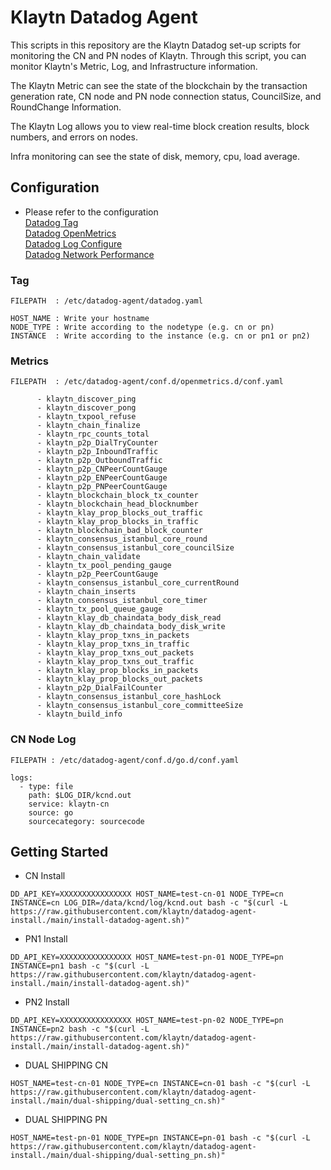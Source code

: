 # Klaytn Datadog Agent 

This scripts in this repository are the Klaytn Datadog set-up scripts for monitoring the CN and PN nodes of Klaytn.
Through this script, you can monitor Klaytn's Metric, Log, and Infrastructure information.

The Klaytn Metric can see the state of the blockchain by the transaction generation rate, CN node and PN node connection status, CouncilSize, and RoundChange Information.

The Klaytn Log allows you to view real-time block creation results, block numbers, and errors on nodes.

Infra monitoring can see the state of disk, memory, cpu, load average.

## Configuration
* Please refer to the configuration  
[Datadog Tag](https://docs.datadoghq.com/getting_started/tagging/)  
[Datadog OpenMetrics](https://docs.datadoghq.com/integrations/openmetrics/)  
[Datadog Log Configure](https://docs.datadoghq.com/getting_started/logs/)  
[Datadog Network Performance](https://docs.datadoghq.com/network_monitoring/performance/setup/?tab=agentlinux)
  
### Tag
```shell
FILEPATH  : /etc/datadog-agent/datadog.yaml

HOST_NAME : Write your hostname
NODE_TYPE : Write according to the nodetype (e.g. cn or pn)
INSTANCE  : Write according to the instance (e.g. cn or pn1 or pn2)
```
  
### Metrics
```shell
FILEPATH  : /etc/datadog-agent/conf.d/openmetrics.d/conf.yaml

      - klaytn_discover_ping
      - klaytn_discover_pong
      - klaytn_txpool_refuse
      - klaytn_chain_finalize
      - klaytn_rpc_counts_total
      - klaytn_p2p_DialTryCounter
      - klaytn_p2p_InboundTraffic
      - klaytn_p2p_OutboundTraffic
      - klaytn_p2p_CNPeerCountGauge
      - klaytn_p2p_ENPeerCountGauge
      - klaytn_p2p_PNPeerCountGauge
      - klaytn_blockchain_block_tx_counter
      - klaytn_blockchain_head_blocknumber
      - klaytn_klay_prop_blocks_out_traffic
      - klaytn_klay_prop_blocks_in_traffic
      - klaytn_blockchain_bad_block_counter
      - klaytn_consensus_istanbul_core_round
      - klaytn_consensus_istanbul_core_councilSize
      - klaytn_chain_validate
      - klaytn_tx_pool_pending_gauge
      - klaytn_p2p_PeerCountGauge
      - klaytn_consensus_istanbul_core_currentRound
      - klaytn_chain_inserts
      - klaytn_consensus_istanbul_core_timer
      - klaytn_tx_pool_queue_gauge
      - klaytn_klay_db_chaindata_body_disk_read
      - klaytn_klay_db_chaindata_body_disk_write
      - klaytn_klay_prop_txns_in_packets
      - klaytn_klay_prop_txns_in_traffic
      - klaytn_klay_prop_txns_out_packets
      - klaytn_klay_prop_txns_out_traffic
      - klaytn_klay_prop_blocks_in_packets
      - klaytn_klay_prop_blocks_out_packets
      - klaytn_p2p_DialFailCounter
      - klaytn_consensus_istanbul_core_hashLock
      - klaytn_consensus_istanbul_core_committeeSize
      - klaytn_build_info
```

### CN Node Log
```shell
FILEPATH : /etc/datadog-agent/conf.d/go.d/conf.yaml

logs:
  - type: file
    path: $LOG_DIR/kcnd.out
    service: klaytn-cn
    source: go
    sourcecategory: sourcecode
```

## Getting Started 

* CN Install
```shell
DD_API_KEY=XXXXXXXXXXXXXXXX HOST_NAME=test-cn-01 NODE_TYPE=cn INSTANCE=cn LOG_DIR=/data/kcnd/log/kcnd.out bash -c "$(curl -L https://raw.githubusercontent.com/klaytn/datadog-agent-install./main/install-datadog-agent.sh)"
```

* PN1 Install
```shell
DD_API_KEY=XXXXXXXXXXXXXXXX HOST_NAME=test-pn-01 NODE_TYPE=pn INSTANCE=pn1 bash -c "$(curl -L https://raw.githubusercontent.com/klaytn/datadog-agent-install./main/install-datadog-agent.sh)"
```

* PN2 Install
```shell
DD_API_KEY=XXXXXXXXXXXXXXXX HOST_NAME=test-pn-02 NODE_TYPE=pn INSTANCE=pn2 bash -c "$(curl -L https://raw.githubusercontent.com/klaytn/datadog-agent-install./main/install-datadog-agent.sh)"
```

* DUAL SHIPPING CN
```shell
HOST_NAME=test-cn-01 NODE_TYPE=cn INSTANCE=cn-01 bash -c "$(curl -L https://raw.githubusercontent.com/klaytn/datadog-agent-install./main/dual-shipping/dual-setting_cn.sh)"
```

* DUAL SHIPPING PN
```shell
HOST_NAME=test-pn-01 NODE_TYPE=pn INSTANCE=pn-01 bash -c "$(curl -L https://raw.githubusercontent.com/klaytn/datadog-agent-install./main/dual-shipping/dual-setting_pn.sh)"
```